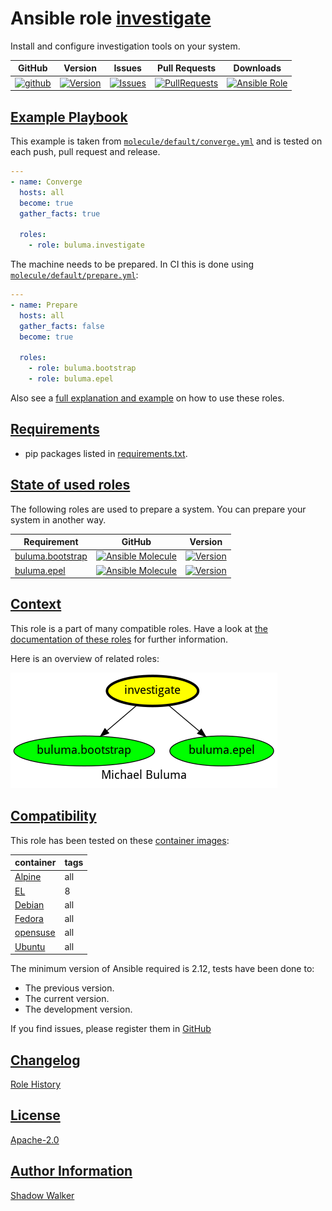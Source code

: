 # Ansible role [investigate](https://galaxy.ansible.com/ui/standalone/roles/buluma/investigate/documentation)

Install and configure investigation tools on your system.

|GitHub|Version|Issues|Pull Requests|Downloads|
|------|-------|------|-------------|---------|
|[![github](https://github.com/buluma/ansible-role-investigate/actions/workflows/molecule.yml/badge.svg)](https://github.com/buluma/ansible-role-investigate/actions/workflows/molecule.yml)|[![Version](https://img.shields.io/github/release/buluma/ansible-role-investigate.svg)](https://github.com/buluma/ansible-role-investigate/releases/)|[![Issues](https://img.shields.io/github/issues/buluma/ansible-role-investigate.svg)](https://github.com/buluma/ansible-role-investigate/issues/)|[![PullRequests](https://img.shields.io/github/issues-pr-closed-raw/buluma/ansible-role-investigate.svg)](https://github.com/buluma/ansible-role-investigate/pulls/)|[![Ansible Role](https://img.shields.io/ansible/role/d/buluma/investigate)](https://galaxy.ansible.com/ui/standalone/roles/buluma/investigate/documentation)|

## [Example Playbook](#example-playbook)

This example is taken from [`molecule/default/converge.yml`](https://github.com/buluma/ansible-role-investigate/blob/master/molecule/default/converge.yml) and is tested on each push, pull request and release.

```yaml
---
- name: Converge
  hosts: all
  become: true
  gather_facts: true

  roles:
    - role: buluma.investigate
```

The machine needs to be prepared. In CI this is done using [`molecule/default/prepare.yml`](https://github.com/buluma/ansible-role-investigate/blob/master/molecule/default/prepare.yml):

```yaml
---
- name: Prepare
  hosts: all
  gather_facts: false
  become: true

  roles:
    - role: buluma.bootstrap
    - role: buluma.epel
```

Also see a [full explanation and example](https://buluma.github.io/how-to-use-these-roles.html) on how to use these roles.


## [Requirements](#requirements)

- pip packages listed in [requirements.txt](https://github.com/buluma/ansible-role-investigate/blob/master/requirements.txt).

## [State of used roles](#state-of-used-roles)

The following roles are used to prepare a system. You can prepare your system in another way.

| Requirement | GitHub | Version |
|-------------|--------|--------|
|[buluma.bootstrap](https://galaxy.ansible.com/buluma/bootstrap)|[![Ansible Molecule](https://github.com/buluma/ansible-role-bootstrap/actions/workflows/molecule.yml/badge.svg)](https://github.com/buluma/ansible-role-bootstrap/actions/workflows/molecule.yml)|[![Version](https://img.shields.io/github/release/buluma/ansible-role-bootstrap.svg)](https://github.com/shadowwalker/ansible-role-bootstrap)|
|[buluma.epel](https://galaxy.ansible.com/buluma/epel)|[![Ansible Molecule](https://github.com/buluma/ansible-role-epel/actions/workflows/molecule.yml/badge.svg)](https://github.com/buluma/ansible-role-epel/actions/workflows/molecule.yml)|[![Version](https://img.shields.io/github/release/buluma/ansible-role-epel.svg)](https://github.com/shadowwalker/ansible-role-epel)|

## [Context](#context)

This role is a part of many compatible roles. Have a look at [the documentation of these roles](https://buluma.github.io/) for further information.

Here is an overview of related roles:

![dependencies](https://raw.githubusercontent.com/buluma/ansible-role-investigate/png/requirements.png "Dependencies")

## [Compatibility](#compatibility)

This role has been tested on these [container images](https://hub.docker.com/u/buluma):

|container|tags|
|---------|----|
|[Alpine](https://hub.docker.com/r/buluma/alpine)|all|
|[EL](https://hub.docker.com/r/buluma/enterpriselinux)|8|
|[Debian](https://hub.docker.com/r/buluma/debian)|all|
|[Fedora](https://hub.docker.com/r/buluma/fedora)|all|
|[opensuse](https://hub.docker.com/r/buluma/opensuse)|all|
|[Ubuntu](https://hub.docker.com/r/buluma/ubuntu)|all|

The minimum version of Ansible required is 2.12, tests have been done to:

- The previous version.
- The current version.
- The development version.

If you find issues, please register them in [GitHub](https://github.com/buluma/ansible-role-investigate/issues)

## [Changelog](#changelog)

[Role History](https://github.com/buluma/ansible-role-investigate/blob/master/CHANGELOG.md)

## [License](#license)

[Apache-2.0](https://github.com/buluma/ansible-role-investigate/blob/master/LICENSE)

## [Author Information](#author-information)

[Shadow Walker](https://buluma.github.io/)
